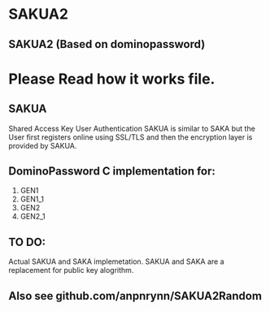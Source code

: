 # SAKUA2
## SAKUA2 (Based on dominopassword)

# Please Read how it works file.

SAKUA
-----
Shared Access Key User Authentication
SAKUA is similar to SAKA but the User first registers online using SSL/TLS and then the encryption layer is provided by SAKUA.

DominoPassword C implementation for:
------------------------------------
1. GEN1
2. GEN1_1
3. GEN2
4. GEN2_1

TO DO:
------
Actual SAKUA and SAKA implemetation. SAKUA and SAKA are a replacement for public key alogrithm.


## Also see github.com/anpnrynn/SAKUA2Random

